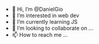 - 👋 Hi, I’m @DanielGio
- 👀 I’m interested in web dev
- 🌱 I’m currently learning JS
- 💞️ I’m looking to collaborate on ...
- 📫 How to reach me ...

<!---
DanielGio/DanielGio is a ✨ special ✨ repository because its `README.md` (this file) appears on your GitHub profile.
You can click the Preview link to take a look at your changes.
--->
